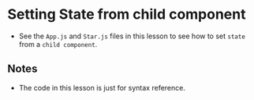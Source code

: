 # Setting State from child component
- See the `App.js` and `Star.js` files in this lesson to see how to set `state` from a `child component`.

## Notes
- The code in this lesson is just for syntax reference.